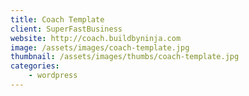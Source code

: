 ```yaml
---
title: Coach Template
client: SuperFastBusiness
website: http://coach.buildbyninja.com
image: /assets/images/coach-template.jpg
thumbnail: /assets/images/thumbs/coach-template.jpg
categories:
    - wordpress
---
```

